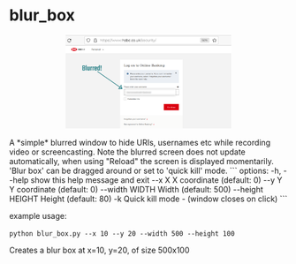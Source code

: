 # blur_box
<p align="center">
   <img src="./docs/images/blurred_username.png" alt="blurred screen image" width="300" title="blurred screen image">
</p>
A *simple* blurred window to hide URIs, usernames etc while recording video or screencasting. Note the blurred
screen does not update automatically, when using "Reload" the screen is displayed
momentarily.  'Blur box' can be dragged around or set to 'quick kill' mode.
```
options:
  -h, --help       show this help message and exit
  --x X            X coordinate (default: 0)
  --y Y            Y coordinate (default: 0)
  --width WIDTH    Width (default: 500)
  --height HEIGHT  Height (default: 80)
  -k               Quick kill mode - (window closes on click)
```

example usage:

```python blur_box.py --x 10 --y 20 --width 500 --height 100```

Creates a blur box at x=10, y=20, of size 500x100
